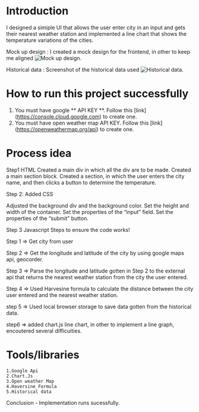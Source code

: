 # Introduction

I designed a simiple UI that allows the user enter city in an input and gets their nearest weather station and implemented a line chart that shows the temperature variations of the cities.

Mock up design : I created a mock design for the frontend, in other to keep me aligned ![Mock up design](https://i.ibb.co/G26wY7Z/mock-design.png).

Historical data : Screenshot of the historical data used ![Historical data](https://i.ibb.co/fFmzZjD/Historical-Data.png).

# How to run this project successfully

1.  You must have google ** API KEY **. Follow this [link] (https://console.cloud.google.com) to create one.
2.  You must have open weather map API KEY. Follow this [link] (https://openweathermap.org/api) to create one.

# Process idea

Step1 HTML
Created a main div in which all the div are to be made.
Created a main section block.
Created a section, in which the user enters the city name, and then clicks a button to determine the temperature.

Step 2: Added CSS

Adjusted the background div and the background color.
Set the height and width of the container.
Set the properties of the “input” field.
Set the properties of the “submit” button.

Step 3 Javascript
Steps to ensure the code works!

Step 1 => Get city from user

Step 2 => Get the longitude and latitude of the city by using google maps api, geocorder.

Step 3 => Parse the longitude and latitude gotten in Step 2 to the external api that returns the nearest weather station from the city the user entered.

Step 4 => Used Harvesine formula to calculate the distance between the city user entered and the nearest weather station.

step 5 => Used local browser storage to save data gotten from the historical data.

step6 => added chart.js line chart, in other to implement a line graph, encoutered several difficuities.

# Tools/libraries

    1.Google Api
    2.Chart.Js
    3.Open weather Map
    4.Haversine Formula
    5.Historical data

Conclusion - Implementation runs sucessfully.
